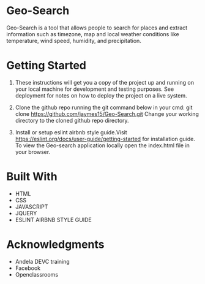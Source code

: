 # Geo-Search
Geo-Search is a tool that allows people to search for places and extract information such as timezone, map and local weather conditions like temperature, wind speed, humidity, and precipitation.

# Getting Started
1. These instructions will get you a copy of the project up and running on your local machine for development and testing purposes. See      deployment for notes on how to deploy the project on a live system.

2. Clone the github repo running the git command below in your cmd: git clone https://github.com/jaymes15/Geo-Search.git
    Change your working directory to the cloned github repo directory.
3. Install or setup eslint airbnb style guide.Visit https://eslint.org/docs/user-guide/getting-started for installation guide.
    To view the Geo-search application locally open the index.html file in your browser.
# Built With
- HTML
- CSS
- JAVASCRIPT
- JQUERY
- ESLINT AIRBNB STYLE GUIDE
# Acknowledgments
- Andela DEVC training
- Facebook
- Openclassrooms
